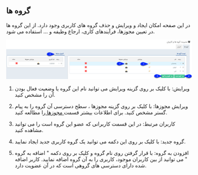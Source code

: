 ﻿## گروه ها

در این صفحه امکان ایجاد و ویرایش  و حذف گروه های کاربری وجود دارد. از این گروه ها در تعیین مجوزها، فرآیندهای کاری، ارجاع وظیفه و ... استفاده می شود.

![](Groups.png)

1. ویرایش: با کلیک بر روی گزینه ویرایش می توانید نام این گروه یا وضعیت فعال بودن آن را مشخص کنید.

2. ویرایش مجوزها: با کلیک بر روی گزینه مجوزها ، سطح دسترسی آن گروه را به پیام گستر مشخص کنید. برای اطلاعات بیشتر قسمت[ مجوزها ](https://github.com/1stco/PayamGostarDocs/blob/master/help%202.5.4/Settings/Manage-groups-and-users/permissions/permissions.md)را مطالعه کنید.

3. کاربران مرتبط: در این قسمت کاربرانی که عضو این گروه است را می توانید مشاهده کنید.

4.  گروه جدید: با کلیک بر روی این دکمه می توانید یک گروه کاربری جدید ایجاد نمایید.

5.  افزودن به گروه: با قرار گرفتن روی نام گروه و کلیک بر روی دکمه " اضافه به گروه " می توانید از بین کاربران موجود، کاربری را به آن گروه اضافه نمایید. کاربر اضافه شده دارای دسترسی های گروهی است که در آن عضویت دارد.

 